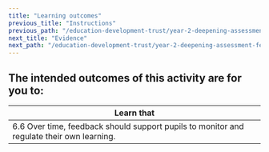 ```yaml
---
title: "Learning outcomes"
previous_title: "Instructions"
previous_path: "/education-development-trust/year-2-deepening-assessment-feedback-and-questioning/summer-week-1-ect-instructions"
next_title: "Evidence"
next_path: "/education-development-trust/year-2-deepening-assessment-feedback-and-questioning/summer-week-1-ect-evidence"
---
```


## The intended outcomes of this activity are for you to:

| Learn that                                                                                |
| ----------------------------------------------------------------------------------------- |
| 6.6 Over time, feedback should support pupils to monitor and regulate their own learning. |
